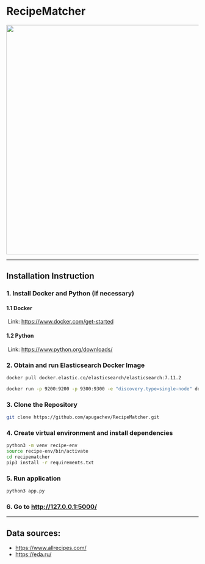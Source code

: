 # RecipeMatcher

<img src="./static/demo.gif?raw=true" width="600px">

------

## Installation Instruction

### 1. Install Docker and Python (if necessary)

#### 	1.1 Docker

​		Link: https://www.docker.com/get-started

#### 	1.2 Python

​		Link: https://www.python.org/downloads/

### 2. Obtain and run Elasticsearch Docker Image

```sh
docker pull docker.elastic.co/elasticsearch/elasticsearch:7.11.2

docker run -p 9200:9200 -p 9300:9300 -e "discovery.type=single-node" docker.elastic.co/elasticsearch/elasticsearch:7.11.2
```

### 3. Clone the Repository

```sh
git clone https://github.com/apugachev/RecipeMatcher.git
```

### 4. Create virtual environment and install dependencies

```sh
python3 -m venv recipe-env
source recipe-env/bin/activate
cd recipematcher
pip3 install -r requirements.txt
```

### 5. Run application

```sh
python3 app.py
```

### 6. Go to http://127.0.0.1:5000/

------

## Data sources:

- https://www.allrecipes.com/
- https://eda.ru/
